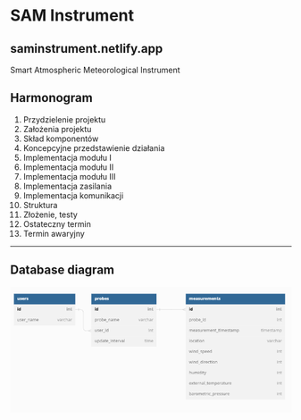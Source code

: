 # SAM Instrument

## saminstrument.netlify.app

Smart Atmospheric Meteorological Instrument

## Harmonogram

1. Przydzielenie projektu
2. Założenia projektu
3. Skład komponentów
4. Koncepcyjne przedstawienie działania
5. Implementacja modułu I
6. Implementacja modułu II
7. Implementacja modułu III
8. Implementacja zasilania
9. Implementacja komunikacji
10. Struktura
11. Złożenie, testy
12. Ostateczny termin
13. Termin awaryjny

---

## Database diagram

![diagram](images/diagram.png)
